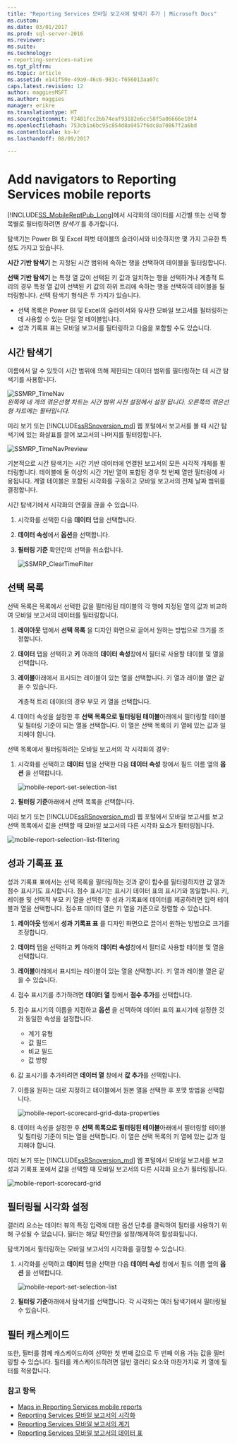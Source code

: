 ```yaml
---
title: "Reporting Services 모바일 보고서에 탐색기 추가 | Microsoft Docs"
ms.custom: 
ms.date: 03/01/2017
ms.prod: sql-server-2016
ms.reviewer: 
ms.suite: 
ms.technology:
- reporting-services-native
ms.tgt_pltfrm: 
ms.topic: article
ms.assetid: e141f50e-49a9-46c6-983c-f656013aa07c
caps.latest.revision: 12
author: maggiesMSFT
ms.author: maggies
manager: erikre
ms.translationtype: HT
ms.sourcegitcommit: f3481fcc2bb74eaf93182e6cc58f5a06666e10f4
ms.openlocfilehash: 753cb1a6bc95c854d8a9457f6dc8a70867f2a6bd
ms.contentlocale: ko-kr
ms.lasthandoff: 08/09/2017

---
```

# <a name="add-navigators-to-reporting-services-mobile-reports"></a>Add navigators to Reporting Services mobile reports
[!INCLUDE[SS_MobileReptPub_Long](../../includes/ss-mobilereptpub-long.md)]에서 시각화의 데이터를 시간별 또는 선택 항목별로 필터링하려면 *탐색기* 를 추가합니다. 

탐색기는 Power BI 및 Excel 피벗 테이블의 슬라이서와 비슷하지만 몇 가지 고유한 특성도 가지고 있습니다.

**시간 기반 탐색기** 는 지정된 시간 범위에 속하는 행을 선택하여 테이블을 필터링합니다. 

**선택 기반 탐색기** 는 특정 열 값이 선택된 키 값과 일치하는 행을 선택하거나 계층적 트리의 경우 특정 열 값이 선택된 키 값의 하위 트리에 속하는 행을 선택하여 테이블을 필터링합니다. 선택 탐색기 형식은 두 가지가 있습니다.
* 선택 목록은 Power BI 및 Excel의 슬라이서와 유사한 모바일 보고서를 필터링하는 데 사용할 수 있는 단일 열 테이블입니다.
* 성과 기록표 표는 모바일 보고서를 필터링하고 다음을 포함할 수도 있습니다. 
  
## <a name="time-navigators"></a>시간 탐색기   
  
이름에서 알 수 있듯이 시간 범위에 의해 제한되는 데이터 범위를 필터링하는 데 시간 탐색기를 사용합니다.   
  
![SSMRP_TimeNav](../../reporting-services/mobile-reports/media/ssmrp-timenav.png)  
*왼쪽에 네 개의 꺾은선형 차트는 시간 범위 사전 설정에서 설정 됩니다. 오른쪽의 꺾은선형 차트에는 필터입니다.*  
  
미리 보기 또는 [!INCLUDE[ssRSnoversion_md](../../includes/ssrsnoversion-md.md)] 웹 포털에서 보고서를 볼 때 시간 탐색기에 있는 화살표를 끌어 보고서의 나머지를 필터링합니다.  
  
![SSMRP_TimeNavPreview](../../reporting-services/mobile-reports/media/ssmrp-timenavpreview.png)  
  
기본적으로 시간 탐색기는 시간 기반 데이터에 연결된 보고서의 모든 시각적 개체를 필터링합니다. 테이블에 둘 이상의 시간 기반 열이 포함된 경우 첫 번째 열만 필터링에 사용됩니다. 계열 테이블은 포함된 시각화를 구동하고 모바일 보고서의 전체 날짜 범위를 결정합니다.  
  
시간 탐색기에서 시각화의 연결을 끊을 수 있습니다.   
1. 시각화를 선택한 다음 **데이터** 탭을 선택합니다.  
2. **데이터 속성**에서 **옵션**을 선택합니다.  
3. **필터링 기준** 확인란의 선택을 취소합니다.  
  
   ![SSMRP_ClearTimeFilter](../../reporting-services/mobile-reports/media/ssmrp-cleartimefilter.png)  
  
## <a name="selection-lists"></a>선택 목록   
  
선택 목록은 목록에서 선택한 값을 필터링된 테이블의 각 행에 지정된 열의 값과 비교하여 모바일 보고서의 데이터를 필터링합니다. 

1. **레이아웃** 탭에서 **선택 목록** 을 디자인 화면으로 끌어서 원하는 방법으로 크기를 조정합니다.

2. **데이터** 탭을 선택하고 **키** 아래의 **데이터 속성**창에서 필터로 사용할 테이블 및 열을 선택합니다. 

3. **레이블**아래에서 표시되는 레이블이 있는 열을 선택합니다. 키 열과 레이블 열은 같을 수 있습니다.  
  
   계층적 트리 데이터의 경우 부모 키 열을 선택합니다.  
  
4. 데이터 속성을 설정한 후 **선택 목록으로 필터링된 테이블**아래에서 필터링할 테이블 및 필터링 기준이 되는 열을 선택합니다. 이 열은 선택 목록의 키 열에 있는 값과 일치해야 합니다. 

선택 목록에서 필터링하려는 모바일 보고서의 각 시각화의 경우:

1. 시각화를 선택하고 **데이터** 탭을 선택한 다음 **데이터 속성** 창에서 필드 이름 옆의 **옵션** 을 선택합니다.

   ![mobile-report-set-selection-list](../../reporting-services/mobile-reports/media/mobile-report-set-selection-list.png)

2. **필터링 기준**아래에서 선택 목록을 선택합니다.

미리 보기 또는 [!INCLUDE[ssRSnoversion_md](../../includes/ssrsnoversion-md.md)] 웹 포털에서 모바일 보고서를 보고 선택 목록에서 값을 선택할 때 모바일 보고서의 다른 시각화 요소가 필터링됩니다.

![mobile-report-selection-list-filtering](../../reporting-services/mobile-reports/media/mobile-report-selection-list-filtering.png) 
     
## <a name="scorecard-grid"></a>성과 기록표 표  
  
성과 기록표 표에서는 선택 목록을 필터링하는 것과 같이 함수를 필터링하지만 값 열과 점수 표시기도 표시합니다. 점수 표시기는 표시기 데이터 표의 표시기와 동일합니다. 키, 레이블 및 선택적 부모 키 열을 선택한 후 성과 기록표에 데이터를 제공하려면 입력 테이블과 열을 선택합니다. 점수표 데이터 열은 키 열을 기준으로 정렬할 수 있습니다.  

1. **레이아웃** 탭에서 **성과 기록표 표** 를 디자인 화면으로 끌어서 원하는 방법으로 크기를 조정합니다.

2. **데이터** 탭을 선택하고 **키** 아래의 **데이터 속성**창에서 필터로 사용할 테이블 및 열을 선택합니다. 

3. **레이블**아래에서 표시되는 레이블이 있는 열을 선택합니다. 키 열과 레이블 열은 같을 수 있습니다.  
  
4. 점수 표시기를 추가하려면 **데이터 열** 창에서 **점수 추가**를 선택합니다.   
  
5. 점수 표시기의 이름을 지정하고 **옵션** 을 선택하여 데이터 표의 표시기에 설정한 것과 동일한 속성을 설정합니다.  
  
   * 계기 유형
   * 값 필드
   * 비교 필드
   * 값 방향
  
6. 값 표시기를 추가하려면 **데이터 열** 창에서 **값 추가**를 선택합니다.

7. 이름을 원하는 대로 지정하고 테이블에서 원본 열을 선택한 후 포맷 방법을 선택합니다.  

   ![mobile-report-scorecard-grid-data-properties](../../reporting-services/mobile-reports/media/mobile-report-scorecard-grid-data-properties.png)

8. 데이터 속성을 설정한 후 **선택 목록으로 필터링된 테이블**아래에서 필터링할 테이블 및 필터링 기준이 되는 열을 선택합니다. 이 열은 선택 목록의 키 열에 있는 값과 일치해야 합니다. 

미리 보기 또는 [!INCLUDE[ssRSnoversion_md](../../includes/ssrsnoversion-md.md)] 웹 포털에서 모바일 보고서를 보고 성과 기록표 표에서 값을 선택할 때 모바일 보고서의 다른 시각화 요소가 필터링됩니다.

![mobile-report-scorecard-grid](../../reporting-services/mobile-reports/media/mobile-report-scorecard-grid.png)
    
## <a name="set-which-visualizations-are-filtered"></a>필터링될 시각화 설정  
  
갤러리 요소는 데이터 뷰의 특정 입력에 대한 옵션 단추를 클릭하여 필터를 사용하기 위해 구성될 수 있습니다. 필터는 해당 확인란을 설정/해제하여 활성화됩니다.  

탐색기에서 필터링하는 모바일 보고서의 시각화를 결정할 수 있습니다.

1. 시각화를 선택하고 **데이터** 탭을 선택한 다음 **데이터 속성** 창에서 필드 이름 옆의 **옵션** 을 선택합니다.

   ![mobile-report-set-selection-list](../../reporting-services/mobile-reports/media/mobile-report-set-selection-list.png)

2. **필터링 기준**아래에서 탐색기를 선택합니다. 각 시각화는 여러 탐색기에서 필터링될 수 있습니다.
  
## <a name="cascading-filters"></a>필터 캐스케이드   
  
또한, 필터를 함께 캐스케이드하여 선택한 첫 번째 값으로 두 번째 이용 가능 값을 필터링할 수 있습니다. 필터를 캐스케이드하려면 일반 갤러리 요소와 마찬가지로 키 열에 필터를 적용합니다.  

### <a name="see-also"></a>참고 항목 
  
* [Maps in Reporting Services mobile reports](../../reporting-services/mobile-reports/maps-in-reporting-services-mobile-reports.md)
* [Reporting Services 모바일 보고서의 시각화](../../reporting-services/mobile-reports/add-visualizations-to-reporting-services-mobile-reports.md)
* [Reporting Services 모바일 보고서의 계기](../../reporting-services/mobile-reports/add-gauges-to-mobile-reports-reporting-services.md)
* [Reporting Services 모바일 보고서의 데이터 표](../../reporting-services/mobile-reports/add-data-grids-to-mobile-reports-reporting-services.md)  

